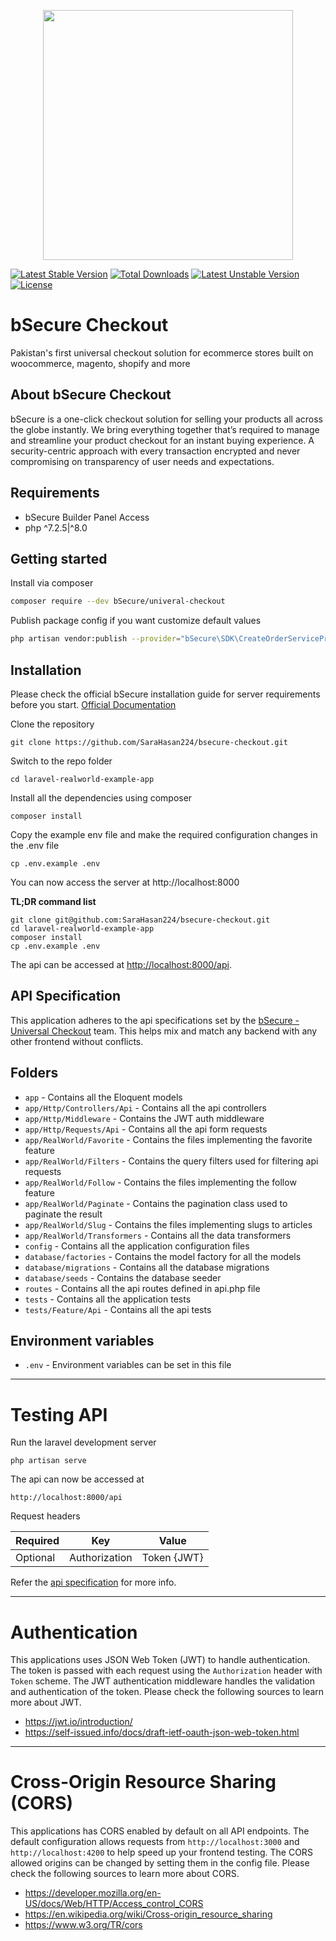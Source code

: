 <p align="center">
  <img src="https://bsecure-dev.s3-eu-west-1.amazonaws.com/dev/react_app/assets/secure_logo.png" width="400px" position="center">
</p>

[![Latest Stable Version](https://poser.pugx.org/bsecure/universal-checkout/v)](//packagist.org/packages/bsecure/universal-checkout) [![Total Downloads](https://poser.pugx.org/bsecure/universal-checkout/downloads)](//packagist.org/packages/bsecure/universal-checkout) [![Latest Unstable Version](https://poser.pugx.org/bsecure/universal-checkout/v/unstable)](//packagist.org/packages/bsecure/universal-checkout) [![License](https://poser.pugx.org/bsecure/universal-checkout/license)](//packagist.org/packages/bsecure/universal-checkout)


bSecure Checkout 
=========================
 Pakistan's first universal checkout solution for ecommerce stores built on woocommerce, magento, shopify and more
## About bSecure Checkout ##
bSecure is a one-click checkout solution for selling your products all across the globe instantly. We bring everything together that’s required to manage and streamline your product checkout for an instant buying experience. A security-centric approach with every transaction encrypted and never compromising on transparency of user needs and expectations.

## Requirements
- bSecure Builder Panel Access
- php ^7.2.5|^8.0


## Getting started
Install via composer
```bash
composer require --dev bSecure/univeral-checkout
```
Publish package config if you want customize default values
```bash
php artisan vendor:publish --provider="bSecure\SDK\CreateOrderServiceProvider"
```

## Installation

Please check the official bSecure installation guide for server requirements before you start. [Official Documentation](https://help.bsecure.pk/en/)

Clone the repository

    git clone https://github.com/SaraHasan224/bsecure-checkout.git

Switch to the repo folder

    cd laravel-realworld-example-app

Install all the dependencies using composer

    composer install

Copy the example env file and make the required configuration changes in the .env file

    cp .env.example .env

You can now access the server at http://localhost:8000

**TL;DR command list**

    git clone git@github.com:SaraHasan224/bsecure-checkout.git
    cd laravel-realworld-example-app
    composer install
    cp .env.example .env
    

The api can be accessed at [http://localhost:8000/api](http://localhost:8000/api).

## API Specification

This application adheres to the api specifications set by the [bSecure - Universal Checkout](https://github.com/SaraHasan224/bsecure-checkout) team. This helps mix and match any backend with any other frontend without conflicts.

## Folders

- `app` - Contains all the Eloquent models
- `app/Http/Controllers/Api` - Contains all the api controllers
- `app/Http/Middleware` - Contains the JWT auth middleware
- `app/Http/Requests/Api` - Contains all the api form requests
- `app/RealWorld/Favorite` - Contains the files implementing the favorite feature
- `app/RealWorld/Filters` - Contains the query filters used for filtering api requests
- `app/RealWorld/Follow` - Contains the files implementing the follow feature
- `app/RealWorld/Paginate` - Contains the pagination class used to paginate the result
- `app/RealWorld/Slug` - Contains the files implementing slugs to articles
- `app/RealWorld/Transformers` - Contains all the data transformers
- `config` - Contains all the application configuration files
- `database/factories` - Contains the model factory for all the models
- `database/migrations` - Contains all the database migrations
- `database/seeds` - Contains the database seeder
- `routes` - Contains all the api routes defined in api.php file
- `tests` - Contains all the application tests
- `tests/Feature/Api` - Contains all the api tests

## Environment variables

- `.env` - Environment variables can be set in this file

----------

# Testing API

Run the laravel development server

    php artisan serve

The api can now be accessed at

    http://localhost:8000/api

Request headers

| **Required** 	| **Key**              	| **Value**            	|
|----------	|------------------	|------------------	|
| Optional 	| Authorization    	| Token {JWT}      	|

Refer the [api specification](#api-specification) for more info.

----------
 
# Authentication
 
This applications uses JSON Web Token (JWT) to handle authentication. The token is passed with each request using the `Authorization` header with `Token` scheme. The JWT authentication middleware handles the validation and authentication of the token. Please check the following sources to learn more about JWT.
 
- https://jwt.io/introduction/
- https://self-issued.info/docs/draft-ietf-oauth-json-web-token.html

----------

# Cross-Origin Resource Sharing (CORS)
 
This applications has CORS enabled by default on all API endpoints. The default configuration allows requests from `http://localhost:3000` and `http://localhost:4200` to help speed up your frontend testing. The CORS allowed origins can be changed by setting them in the config file. Please check the following sources to learn more about CORS.
 
- https://developer.mozilla.org/en-US/docs/Web/HTTP/Access_control_CORS
- https://en.wikipedia.org/wiki/Cross-origin_resource_sharing
- https://www.w3.org/TR/cors